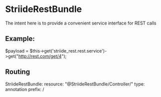 StriideRestBundle
=================

The intent here is to provide a convenient service interface for REST calls

Example:
--------

$payload = $this->get('striide_rest.rest.service')->get("http://rest.com/get/4");

Routing
-------

StriideRestBundle:
    resource: "@StriideRestBundle/Controller/"
    type:     annotation
    prefix:   /
